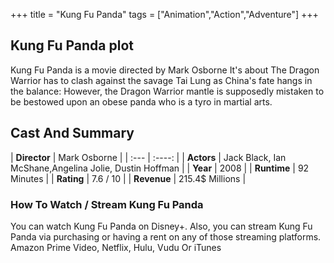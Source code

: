 +++
title = "Kung Fu Panda"
tags = ["Animation","Action","Adventure"]
+++
## Kung Fu Panda plot
Kung Fu Panda is a movie directed by Mark Osborne It's about The Dragon Warrior has to clash against the savage Tai Lung as China's fate hangs in the balance: However, the Dragon Warrior mantle is supposedly mistaken to be bestowed upon an obese panda who is a tyro in martial arts.
## Cast And Summary
| **Director**      | Mark Osborne |
    | :---        |    :----:   |
    |  **Actors** | Jack Black, Ian McShane,Angelina Jolie, Dustin Hoffman |
    | **Year**   | 2008    |
    |  **Runtime** | 92 Minutes |
    |  **Rating** | 7.6 / 10 | 
    |  **Revenue** | 215.4$ Millions |
### How To Watch / Stream Kung Fu Panda
You can watch Kung Fu Panda on Disney+.
Also, you can stream Kung Fu Panda via purchasing or having a rent on any of those streaming platforms.
Amazon Prime Video, Netflix, Hulu, Vudu Or iTunes